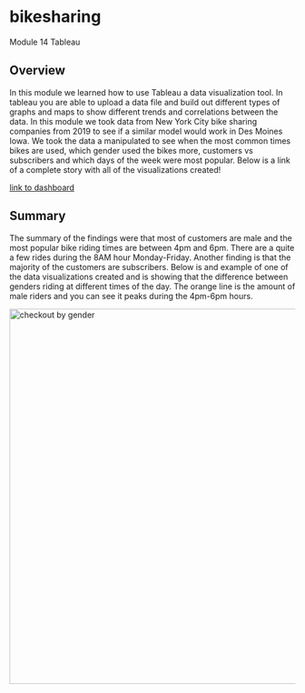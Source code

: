 # bikesharing
Module 14 Tableau


## Overview 

In this module we learned how to use Tableau a data visualization tool. In tableau you are able to upload a data file and build out different types of graphs and maps to show different trends and correlations between the data. In this module we took data from New York City bike sharing companies from 2019 to see if a similar model would work in Des Moines Iowa. We took the data a manipulated to see when the most common times bikes are used, which gender used the bikes more, customers vs subscribers and which days of the week were most popular. Below is a link of a complete story with all of the visualizations created!  


[link to dashboard](https://public.tableau.com/app/profile/lexie.walla/viz/Module14Challenge-NYCBikeSharing/NYCCitiBikeData?publish=yes "link to dashboard")

## Summary

The summary of the findings were that most of customers are male and the most popular bike riding times are between 4pm and 6pm. There are a quite a few rides during the 8AM hour Monday-Friday. Another finding is that the majority of the customers are subscribers. Below is and example of one of the data visualizations created and is showing that the difference between genders riding at different times of the day. The orange line is the amount of male riders and you can see it peaks during the 4pm-6pm hours. 


<img width="660" alt="checkout by gender" src="https://user-images.githubusercontent.com/45208773/143615735-07e21597-3d50-4cf6-80f6-2892f3f511ae.png">

